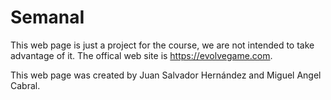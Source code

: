 # SemanaI

This web page is just a project for the course, we are not intended to take advantage of it. The offical web site is https://evolvegame.com.

This web page was created by Juan Salvador Hernández and Miguel Angel Cabral.

